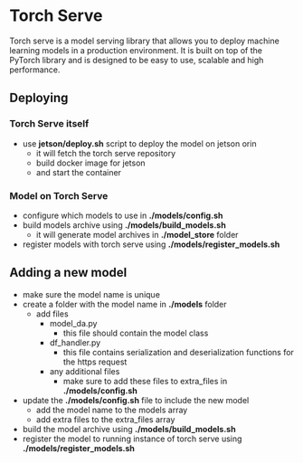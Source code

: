 # Torch Serve  

Torch serve is a model serving library that allows you to deploy machine learning models in a production environment. It is built on top of the PyTorch library and is designed to be easy to use, scalable and high performance.

## Deploying 

### Torch Serve itself

  * use **jetson/deploy.sh** script to deploy the model on jetson orin
    * it will fetch the torch serve repository  
    * build docker image for jetson 
    * and start the container

### Model on Torch Serve
  
  * configure which models to use in **./models/config.sh**
  * build models archive using **./models/build_models.sh**
    * it will generate model archives in **./model_store** folder
  * register models with torch serve using **./models/register_models.sh**

## Adding a new model 

  * make sure the model name is unique 
  * create a folder with the model name in **./models** folder
    * add files 
      * model_da.py
        * this file should contain the model class
      * df_handler.py
        * this file contains serialization and deserialization functions for the https request  
      * any additional files
        * make sure to add these files to extra_files in **./models/config.sh**
  * update the **./models/config.sh** file to include the new model
    * add the model name to the models array
    * add extra files to the extra_files array
  * build the model archive using **./models/build_models.sh** 
  * register the model to running instance of torch serve using **./models/register_models.sh**






